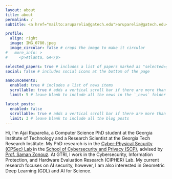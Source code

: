 ```yaml
---
layout: about
title: about
permalink: /
subtitle: <a href="mailto:aruparelia@gatech.edu">aruparelia@gatech.edu</a>

profile:
  align: right
  image: IMG_0780.jpeg
  image_circular: false # crops the image to make it circular
#   more_info: >
#     <p>Atlanta, GA</p>

selected_papers: true # includes a list of papers marked as "selected={true}"
social: false # includes social icons at the bottom of the page

announcements:
  enabled: true # includes a list of news items
  scrollable: true # adds a vertical scroll bar if there are more than 3 news items
  limit: 5 # leave blank to include all the news in the `_news` folder

latest_posts:
  enabled: false
  scrollable: true # adds a vertical scroll bar if there are more than 3 new posts items
  limit: 3 # leave blank to include all the blog posts
---
```


Hi, I’m Ajai Ruparelia, a Computer Science PhD student at the Georgia Institute of Technology and a Research Scientist at the Georgia Tech Research Institute. My PhD research is in the [Cyber-Physical Security (CPSec) Lab](https://sites.gatech.edu/capcpsec/) in the [School of Cybersecurity and Privacy (SCP)](https://scp.cc.gatech.edu/), advised by [Prof. Saman Zonouz](https://sites.google.com/site/samanzonouz4n6/saman-zonouz). At GTRI, I work in the Cybersecurity, Information Protection, and Hardware Evaluation Research (CIPHER) Lab. My current research focuses on AI security, however, I am also interested in Geometric Deep Learning (GDL) and AI for Science.
